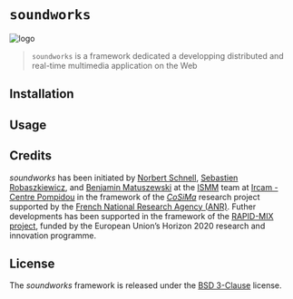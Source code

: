 # `soundworks`

![logo](./resources/soundworks-logo.jpg)

> `soundworks` is a framework dedicated a developping distributed and real-time multimedia application on the Web

## Installation

## Usage


## Credits

*soundworks* has been initiated by [Norbert Schnell](mailto:Nobert.Schnell@ircam.fr), [Sebastien Robaszkiewicz](mailto:hi@robi.me), and [Benjamin Matuszewski](mailto:Benjamin.Matuszewski@ircam.fr) at the [ISMM](http://ismm.ircam.fr/) team at [Ircam - Centre Pompidou](http://www.ircam.fr/) in the framework of the [*CoSiMa*](http://cosima.ircam.fr/) research project supported by the [French National Research Agency (ANR)](http://www.agence-nationale-recherche.fr/en/). Futher developments has been supported in the framework of the [RAPID-MIX project](http://rapidmix.goldsmithsdigital.com/), funded by the European Union’s Horizon 2020 research and innovation programme.

## License

The *soundworks* framework is released under the [BSD 3-Clause](https://opensource.org/licenses/BSD-3-Clause) license.

